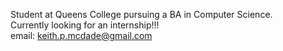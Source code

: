 Student at Queens College pursuing a BA in Computer Science.  
Currently looking for an internship!!!  
email: keith.p.mcdade@gmail.com  

<!---
keithmcdade/keithmcdade is a ✨ special ✨ repository because its `README.md` (this file) appears on your GitHub profile.
You can click the Preview link to take a look at your changes.
--->
